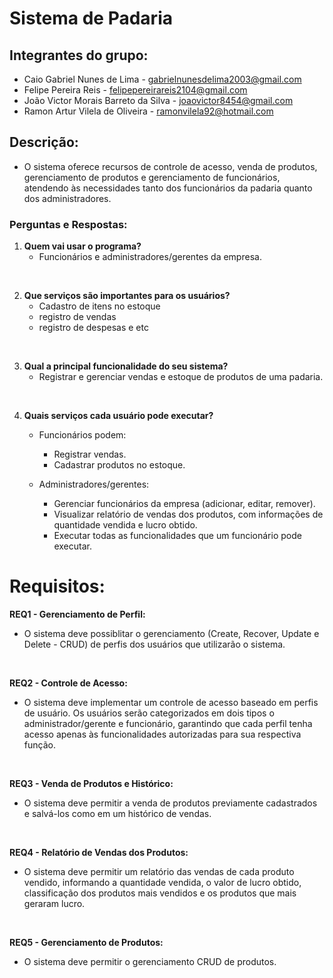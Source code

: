 # Sistema de Padaria

## Integrantes do grupo:
- Caio Gabriel Nunes de Lima - gabrielnunesdelima2003@gmail.com
- Felipe Pereira Reis - felipepereirareis2104@gmail.com
- João Victor Morais Barreto da Silva - joaovictor8454@gmail.com
- Ramon Artur Vilela de Oliveira - ramonvilela92@hotmail.com


## Descrição:
   - O sistema oferece recursos de controle de acesso, venda de produtos, gerenciamento de produtos e gerenciamento de funcionários, atendendo às necessidades tanto dos funcionários da padaria quanto dos administradores.

### Perguntas e Respostas:

1. **Quem vai usar o programa?**
   - Funcionários e administradores/gerentes da empresa.

<br>

2. **Que serviços são importantes para os usuários?**
   - Cadastro de itens no estoque
   -  registro de vendas
   -  registro de despesas e etc

<br>

3. **Qual a principal funcionalidade do seu sistema?**
   - Registrar e gerenciar vendas e estoque de produtos de uma padaria.

<br>

4. **Quais serviços cada usuário pode executar?**
   - Funcionários podem:
     - Registrar vendas.
     - Cadastrar produtos no estoque.


   - Administradores/gerentes:
     - Gerenciar funcionários da empresa (adicionar, editar, remover).
     - Visualizar relatório de vendas dos produtos, com informações de quantidade vendida e lucro obtido.
     - Executar todas as funcionalidades que um funcionário pode executar.

   
# Requisitos:

**REQ1 - Gerenciamento de Perfil:**

   - O sistema deve possiblitar o gerenciamento (Create, Recover, Update e Delete - CRUD) de perfis dos usuários que utilizarão o sistema.

<br>

**REQ2 - Controle de Acesso:**

   - O sistema deve implementar um controle de acesso baseado em perfis de usuário. Os usuários serão categorizados em dois tipos o administrador/gerente e funcionário, garantindo que cada perfil tenha acesso apenas às funcionalidades autorizadas para sua respectiva função.

<br>

**REQ3 - Venda de Produtos e Histórico:**

  - O sistema deve permitir a venda de produtos previamente cadastrados e salvá-los como em um histórico de vendas.

<br>

**REQ4 - Relatório de Vendas dos Produtos:**

   - O sistema deve permitir um relatório das vendas de cada produto vendido, informando a quantidade vendida, o valor de lucro obtido, classificação dos produtos mais vendidos e os produtos que mais geraram lucro.

<br>

**REQ5 - Gerenciamento de Produtos:**

   - O sistema deve permitir o gerenciamento CRUD de produtos.


